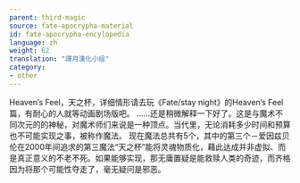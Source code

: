 ```yaml
---
parent: third-magic
source: fate-apocrypha-material
id: fate-apocrypha-encylopedia
language: zh
weight: 62
translation: "譯月漢化小组"
category:
- other
---
```


Heaven’s Feel，天之杯，详细情形请去玩《Fate/stay night》的Heaven’s Feel篇，有耐心的人就等动画剧场版吧。
……还是稍微解释一下好了。这是与魔术不同次元的的神秘，对魔术师们来说是一种顶点。当代里，无论消耗多少时间和预算也不可能实现之事，被称作魔法。
现在魔法总共有5个，其中的第三个－爱因兹贝伦在2000年间追求的第三魔法“天之杯”能将灵魂物质化，藉此达成并非虚拟、而是真正意义的不老不死。如果能够实现，那无庸置疑是能救赎人类的奇迹，而齐格因为将那个可能性夺走了，毫无疑问是邪恶。
